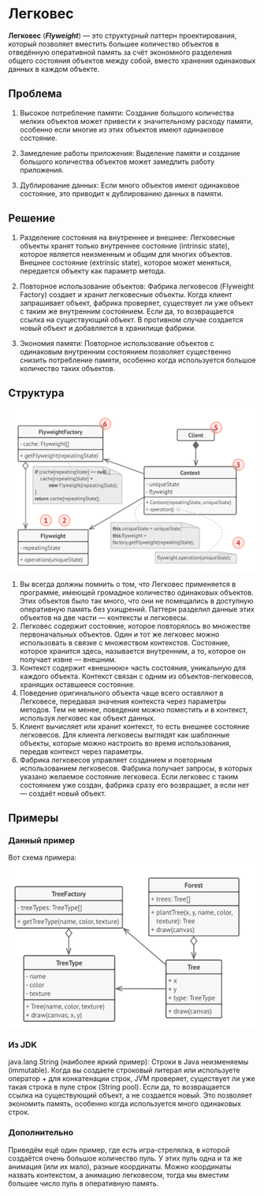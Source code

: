 # Легковес
**Легковес** (***Flyweight***) — это структурный паттерн проектирования,
который позволяет вместить большее количество объектов
в отведённую оперативной память за счёт экономного
разделения общего состояния объектов между собой,
вместо хранения одинаковых данных в каждом объекте.

## Проблема
1) Высокое потребление памяти: Создание большого количества мелких объектов может привести к значительному расходу памяти, 
особенно если многие из этих объектов имеют одинаковое состояние.

2) Замедление работы приложения: Выделение памяти и создание большого количества объектов может замедлить работу приложения.

3) Дублирование данных: Если много объектов имеют одинаковое состояние, это приводит к дублированию данных в памяти.

## Решение
1) Разделение состояния на внутреннее и внешнее: Легковесные объекты хранят только внутреннее состояние (intrinsic state), 
которое является неизменным и общим для многих объектов. Внешнее состояние (extrinsic state), которое может меняться, 
передается объекту как параметр метода.

2) Повторное использование объектов: Фабрика легковесов (Flyweight Factory) создает и хранит легковесные объекты. Когда 
клиент запрашивает объект, фабрика проверяет, существует ли уже объект с таким же внутренним состоянием. Если да, то 
возвращается ссылка на существующий объект. В противном случае создается новый объект и добавляется в хранилище фабрики.

3) Экономия памяти: Повторное использование объектов с одинаковым внутренним состоянием позволяет существенно снизить 
потребление памяти, особенно когда используется большое количество таких объектов.

## Структура
![Структура](Structure.png)

1. Вы всегда должны помнить о том, что Легковес
   применяется в программе, имеющей громадное количество
   одинаковых объектов. Этих объектов было так много, что
   они не помещались в доступную оперативную память без
   ухищрений. Паттерн разделил данные этих объектов на две
   части — контексты и легковесы.
2. Легковес содержит состояние, которое повторялось во
   множестве первоначальных объектов. Один и тот же
   легковес можно использовать в связке с множеством
   контекстов. Состояние, которое хранится здесь, называется
   внутренним, а то, которое он получает извне — внешним.
3. Контекст содержит «внешнюю» часть состояния,
   уникальную для каждого объекта. Контекст связан с одним
   из объектов-легковесов, хранящих оставшееся состояние.
4. Поведение оригинального объекта чаще всего оставляют в
   Легковесе, передавая значения контекста через параметры
   методов. Тем не менее, поведение можно поместить и в
   контекст, используя легковес как объект данных.
5. Клиент вычисляет или хранит контекст, то есть внешнее
   состояние легковесов. Для клиента легковесы выглядят как
   шаблонные объекты, которые можно настроить во время
   использования, передав контекст через параметры.
6. Фабрика легковесов управляет созданием и повторным
   использованием легковесов. Фабрика получает запросы, в
   которых указано желаемое состояние легковеса. Если
   легковес с таким состоянием уже создан, фабрика сразу его
   возвращает, а если нет — создаёт новый объект.

## Примеры
### Данный пример
Вот схема примера:
![Пример](Example.png)

### Из JDK
java.lang.String (наиболее яркий пример): Строки в Java неизменяемы (immutable). Когда вы создаете строковый литерал или
используете оператор + для конкатенации строк, JVM проверяет, существует ли уже такая строка в пуле строк (String pool).
Если да, то возвращается ссылка на существующий объект, а не создается новый. Это позволяет экономить память, особенно 
когда используется много одинаковых строк.

### Дополнительно
Приведём ещё один пример, где есть игра-стрелялка, в которой создаётся очень большое
количество пуль. У этих пуль одна и та же анимация (или их мало), разные координаты. Можно координаты
назвать контекстом, а анимацию легковесом, тогда мы вместим большее число пуль в оперативную память.

